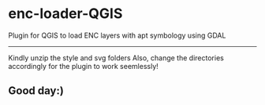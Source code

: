 # enc-loader-QGIS
Plugin for QGIS to load ENC layers with apt symbology using GDAL

----------------------------------------------------------------
Kindly unzip the style and svg folders
Also, change the directories accordingly for the plugin to work seemlessly!

Good day:)
-----------------------------------------------------------------
